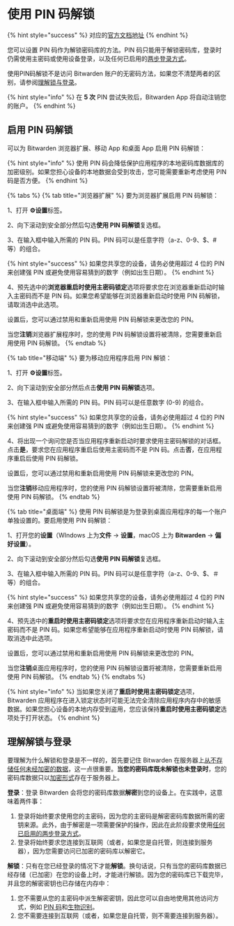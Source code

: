 # 使用 PIN 码解锁

{% hint style="success" %}
对应的[官方文档地址](https://bitwarden.com/help/article/unlock-with-pin/)
{% endhint %}

您可以设置 PIN 码作为解锁密码库的方法。PIN 码只能用于解锁密码库，登录时仍需使用主密码或使用设备登录，以及任何已启用的[两步登录方式](../two-step-login/two-step-login-methods.md)。

使用PIN码解锁不是访问 Bitwarden 账户的无密码方法，如果您不清楚两者的区别，请参阅[理解锁与登录](unlock-with-pin.md#understanding-unlock-vs-log-in)。

{% hint style="info" %}
在 **5 次** PIN 尝试失败后，Bitwarden App 将自动注销您的账户。
{% endhint %}

## 启用 PIN 码解锁 <a href="#enable-unlock-with-pin" id="enable-unlock-with-pin"></a>

可以为 Bitwarden 浏览器扩展、移动 App 和桌面 App 启用 PIN 码解锁：

{% hint style="info" %}
使用 PIN 码会降低保护应用程序的本地密码库数据库的加密级别。如果您担心设备的本地数据会受到攻击，您可能需要重新考虑使用 PIN 码是否方便。
{% endhint %}

{% tabs %}
{% tab title="浏览器扩展" %}
要为浏览器扩展启用 PIN 码解锁：

1、打开 **⚙️设置**标签。

2、向下滚动到安全部分然后勾选**使用 PIN 码解锁**复选框。

3、在输入框中输入所需的 PIN 码。PIN 码可以是任意字符（a-z、0-9、$、# 等）的组合。

{% hint style="success" %}
如果您共享您的设备，请务必使用超过 4 位的 PIN 来创建强 PIN 或避免使用容易猜到的数字（例如出生日期）。
{% endhint %}

4、预先选中的**浏览器重启时使用主密码锁定**选项将要求您在浏览器重新启动时输入主密码而不是 PIN 码。如果您希望能够在浏览器重新启动时使用 PIN 码解锁，请取消选中此选项。

设置后，您可以通过禁用和重新启用使用 PIN 码解锁来更改您的 PIN。

当您**注销**浏览器扩展程序时，您的使用 PIN 码解锁设置将被清除，您需要重新启用使用 PIN 码解锁。
{% endtab %}

{% tab title="移动端" %}
要为移动应用程序启用 PIN 解锁：

1、打开 **⚙️设置**标签。

2、向下滚动到安全部分然后点击**使用 PIN 码解锁**选项。

3、在输入框中输入所需的 PIN 码。PIN 码可以是任意数字 (0-9) 的组合。

{% hint style="success" %}
如果您共享您的设备，请务必使用超过 4 位的 PIN 来创建强 PIN 或避免使用容易猜到的数字（例如出生日期）。
{% endhint %}

4、将出现一个询问您是否当应用程序重新启动时要求使用主密码解锁的对话框。点击**是**，要求您在应用程序重启后使用主密码而不是 PIN 码。点击**否**，在应用程序重启后使用 PIN 码解锁。

设置后，您可以通过禁用和重新启用使用 PIN 码解锁来更改您的 PIN。

当您**注销**移动应用程序时，您的使用 PIN 码解锁设置将被清除，您需要重新启用使用 PIN 码解锁。
{% endtab %}

{% tab title="桌面端" %}
使用 PIN 码解锁是为登录到桌面应用程序的每一个账户单独设置的。要启用使用 PIN 码解锁：

1、打开您的**设置**（WIndows 上为**文件** → **设置**，macOS 上为 **Bitwarden** → **偏好设置**）。

2、向下滚动到安全部分然后勾选**使用 PIN 码解锁**复选框。

3、在输入框中输入所需的 PIN 码。PIN 码可以是任意字符（a-z、0-9、$、＃ 等）的组合。

{% hint style="success" %}
如果您共享您的设备，请务必使用超过 4 位的 PIN 来创建强 PIN 或避免使用容易猜到的数字（例如出生日期）。
{% endhint %}

4、预先选中的**重启时使用主密码锁定**选项将要求您在应用程序重新启动时输入主密码而不是 PIN 码。如果您希望能够在应用程序重新启动时使用 PIN 码解锁，请取消选中此选项。

设置后，您可以通过禁用和重新启用使用 PIN 码解锁来更改您的 PIN。

当您**注销**桌面应用程序时，您的使用 PIN 码解锁设置将被清除，您需要重新启用使用 PIN 码解锁。
{% endtab %}
{% endtabs %}

{% hint style="info" %}
当如果您关闭了**重启时使用主密码锁定**选项，Bitwarden 应用程序在进入锁定状态时可能无法完全清除应用程序内存中的敏感数据。如果您担心设备的本地内存受到盗用，您应该保持**重启时使用主密码锁定**选项处于打开状态。
{% endhint %}

## 理解解锁与登录 <a href="#understanding-unlock-vs-log-in" id="understanding-unlock-vs-log-in"></a>

要理解为什么解锁和登录是不一样的，首先要记住 Bitwarden 在服务器上[从不存储任何未经加密的数据](../security/vault-data.md)，这一点很重要。**当您的密码库既未解锁也未登录时**，您的密码库数据只以[加密形式](../security/encryption.md)存在于服务器上。

**登录**：登录 Bitwarden 会将您的密码库数据**解密**到您的设备上。在实践中，这意味着两件事：

1. 登录将始终要求使用您的主密码，因为您的主密码是解密密码库数据所需的密钥来源。此外，由于解密是一项需要保护的操作，因此在此阶段要求使用[任何已启用的两步登录方式](../two-step-login/two-step-login-methods.md)。
2. 登录将始终要求您连接到互联网（或者，如果您是自托管，则连接到服务器），因为您需要访问已加密的密码库以解密它。

**解锁**：只有在您已经登录的情况下才能**解锁**。换句话说，只有当您的密码库数据已经存储（已加密）在您的设备上时，才能进行解锁。因为您的密码库已下载完毕，并且您的解密密钥也已存储在内存中：

1. 您不需要从您的主密码中派生解密密钥，因此您可以自由地使用其他访问方式，例如 [PIN 码](unlock-with-pin.md)和[生物识别](unlocking-with-biometrics.md)。
2. 您不需要连接到互联网（或者，如果您是自托管，则不需要连接到服务器）。
